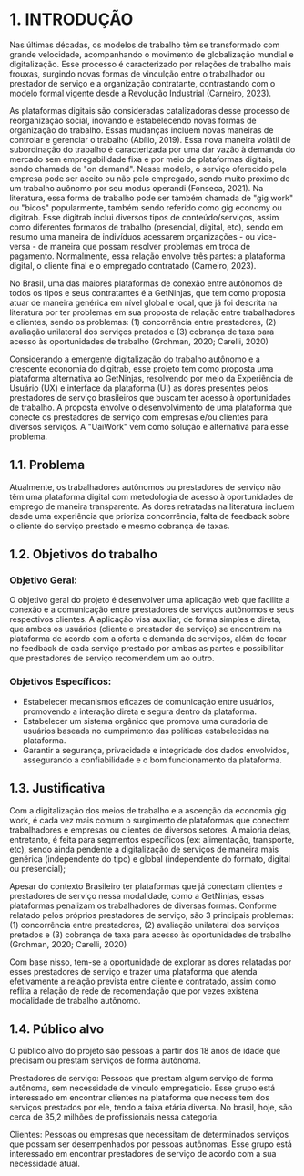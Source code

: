# 1. INTRODUÇÃO

Nas últimas décadas, os modelos de trabalho têm se transformado com grande velocidade, acompanhando o movimento de globalização mundial e digitalização. Esse processo é caracterizado por relações de trabalho mais frouxas, surgindo novas formas de vinculção entre o trabalhador ou prestador de serviço e a organização contratante, contrastando com o modelo formal vigente desde a Revolução Industrial (Carneiro, 2023).

As plataformas digitais são consideradas catalizadoras desse processo de reorganização social, inovando e estabelecendo novas formas de organização do trabalho. Essas mudanças incluem novas maneiras de controlar e gerenciar o trabalho (Abílio, 2019). Essa nova maneira volátil de subordinação do trabalho é caracterizada por uma dar vazão à demanda do mercado sem empregabilidade fixa e por meio de plataformas digitais, sendo chamada de "on demand". Nesse modelo, o serviço oferecido pela empresa pode ser aceito ou não pelo empregado, sendo muito próximo de um trabalho auônomo por seu modus operandi (Fonseca, 2021). Na literatura, essa forma de trabalho pode ser também chamada de "gig work" ou "bicos" popularmente, também sendo referido como gig economy ou digitrab. Esse digitrab inclui diversos tipos de conteúdo/serviços, assim como diferentes formatos de trabalho (presencial, digital, etc), sendo em resumo uma maneira de indivíduos acessarem organizações - ou vice-versa - de maneira que possam resolver problemas em troca de pagamento. Normalmente, essa relação envolve três partes: a plataforma digital, o cliente final e o empregado contratado (Carneiro, 2023).

No Brasil, uma das maiores plataformas de conexão entre autônomos de todos os tipos e seus contratantes é a GetNinjas, que tem como proposta atuar de maneira genérica em nível global e local, que já foi descrita na literatura por ter problemas em sua proposta de relação entre trabalhadores e clientes, sendo os problemas: (1) concorrência entre prestadores, (2) avaliação unilateral dos serviços pretados e (3) cobrança de taxa para acesso às oportunidades de trabalho (Grohman, 2020; Carelli, 2020)

Considerando a emergente digitalização do trabalho autônomo e a crescente economia do digitrab, esse projeto tem como proposta uma plataforma alternativa ao GetNinjas, resolvendo por meio da Experiência de Usuário (UX) e interface da plataforma (UI) as dores presentes pelos prestadores de serviço brasileiros que buscam ter acesso à oportunidades de trabalho. A proposta envolve o desenvolvimento de uma plataforma que conecte os prestadores de serviço com empresas e/ou clientes para diversos serviços. A "UaiWork" vem como solução e alternativa para esse problema.

## 1.1. Problema

Atualmente, os trabalhadores autônomos ou prestadores de serviço não têm uma plataforma digital com metodologia de acesso à oportunidades de emprego de maneira transparente. As dores retratadas na literatura incluem desde uma experiência que prioriza concorrência, falta de feedback sobre o cliente do serviço prestado e mesmo cobrança de taxas.

## 1.2. Objetivos do trabalho

### Objetivo Geral:

O objetivo geral do projeto é desenvolver uma aplicação web que facilite a conexão e a comunicação entre prestadores de serviços autônomos e seus respectivos clientes. A aplicação visa auxiliar, de forma simples e direta, que ambos os usuários (cliente e prestador de serviço) se encontrem na plataforma de acordo com a oferta e demanda de serviços, além de focar no feedback de cada serviço prestado por ambas as partes e possibilitar que prestadores de serviço recomendem um ao outro.

### Objetivos Específicos:

- Estabelecer mecanismos eficazes de comunicação entre usuários, promovendo a interação direta e segura dentro da plataforma.
- Estabelecer um sistema orgânico que promova uma curadoria de usuários baseada no cumprimento das políticas estabelecidas na plataforma.
- Garantir a segurança, privacidade e integridade dos dados envolvidos, assegurando a confiabilidade e o bom funcionamento da plataforma.

## 1.3. Justificativa


Com a digitalização dos meios de trabalho e a ascenção da economia gig work, é cada vez mais comum o surgimento de plataformas que conectem trabalhadores e empresas ou clientes de diversos setores. A maioria delas, entretanto, é feita para segmentos específicos (ex: alimentação, transporte, etc), sendo ainda pendente a digitalização de serviços de maneira mais genérica (independente do tipo) e global (independente do formato, digital ou presencial);

Apesar do contexto Brasileiro ter plataformas que já conectam clientes e prestadores de serviço nessa modalidade, como a GetNinjas, essas plataformas penalizam os trabalhadores de diversas formas. Conforme relatado pelos próprios prestadores de serviço, são 3 principais problemas: (1) concorrência entre prestadores, (2) avaliação unilateral dos serviços pretados e (3) cobrança de taxa para acesso às oportunidades de trabalho (Grohman, 2020; Carelli, 2020)

Com base nisso, tem-se a oportunidade de explorar as dores relatadas por esses prestadores de serviço e trazer uma plataforma que atenda efetivamente a relação prevista entre cliente e contratado, assim como reflita a relação de rede de recomendação que por vezes existena modalidade de trabalho autônomo.


## 1.4. Público alvo

O público alvo do projeto são pessoas a partir dos 18 anos de idade que precisam ou prestam serviços de forma autônoma.

Prestadores de serviço: Pessoas que prestam algum serviço de forma autônoma, sem necessidade de vínculo empregatício. Esse grupo está interessado em encontrar clientes na plataforma que necessitem dos serviços prestados por ele, tendo a faixa etária diversa. No brasil, hoje, são cerca de 35,2 milhões de profissionais nessa categoria.

Clientes: Pessoas ou empresas que necessitam de determinados serviços que possam ser desempenhados por pessoas autônomas. Esse grupo está interessado em encontrar prestadores de serviço de acordo com a sua necessidade atual.

